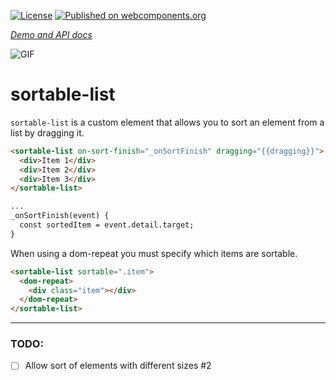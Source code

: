 [![License](https://img.shields.io/github/license/sharedlabs/sortable-list.svg?style=flat-square)](https://github.com/sharedlabs/sortable-list/blob/master/LICENSE.md)
[![Published on webcomponents.org](https://img.shields.io/badge/webcomponents.org-published-blue.svg?style=flat-square)](https://beta.webcomponents.org/element/sharedlabs/sortable-list)

_[Demo and API docs](https://www.webcomponents.org/element/sharedlabs/sortable-list/demo/demo/index.html)_

![GIF](https://zippy.gfycat.com/IncredibleBronzeKillerwhale.gif)

# sortable-list

`sortable-list` is a custom element that allows you to sort an element from a list by dragging it.

```html
<sortable-list on-sort-finish="_onSortFinish" dragging="{{dragging}}">
  <div>Item 1</div>
  <div>Item 2</div>
  <div>Item 3</div>
</sortable-list>

...
_onSortFinish(event) {
  const sortedItem = event.detail.target;
}
```

When using a dom-repeat you must specify which items are sortable.
```html
<sortable-list sortable=".item">
  <dom-repeat>
    <div class="item"></div>
  </dom-repeat>
</sortable-list>
```

---

### TODO:

- [ ] Allow sort of elements with different sizes #2
